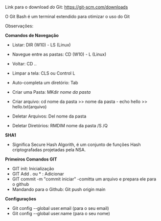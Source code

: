 Link para o download *do* Git: https://git-scm.com/downloads

O Git Bash é um terminal extendido para otimizar o uso do Git

Observações:

**Comandos de Navegação**

- Listar: DIR (W10) - LS (Linux)

- Navegue entre as pastas: CD (W10) - L (Linux)

- Voltar: CD ..

- Limpar a tela: CLS ou Control L

- Auto-completa um diretório: Tab

- Criar uma Pasta: MKdir *nome da pasta*

- Criar arquivo: cd nome da pasta >> nome da pasta - echo hello >> hello.txt(arquivo)

- Deletar Arquivos: Del nome da pasta

- Deletar Diretórios: RMDIM nome da pasta /S /Q

  

**SHA1**

- Significa Secure Hash Algorith, é um conjunto de funções Hash criptografadas projetadas pela NSA.

**Primeiros Comandos GIT**

- GIT init: Inicialização
- GIT Add . ou * : Adicionar 
- GIT commit -m "commit iniciar"  -comitta um arquivo e prepara ele para o github
- Mandando para o Github: Git push origin main

**Configurações**

- Git config --global user.email (para o seu email)
- Git config --global user.name (para o seu nome)
